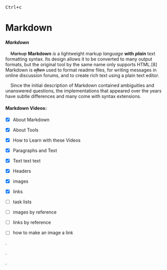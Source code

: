 <kbd><kbd>Ctrl</kbd>+<kbd>c</kbd></kbd>

# Markdown

#### *Markdown*
&nbsp;&nbsp;&nbsp;&nbsp;~~Markup~~ __Markdown__ _is_ a lightweight markup *language* **with** *__plain__* text formatting syntax. Its design allows it to be converted to many output formats, but the original tool by the same name only supports HTML.[8] Markdown is *~~often~~* used to format readme files, for writing messages in online discussion forums, and to create rich text using a plain text editor.

&nbsp;&nbsp;&nbsp;&nbsp;Since the initial description of Markdown contained ambiguities and unanswered questions, the implementations that appeared over the years have subtle differences and many come with syntax extensions.

#### Markdown Videos:  
* [x] About Markdown  
* [x] About Tools  
* [x] How to Learn with these Videos  
* [x] Paragraphs and Text 
* [x] Text text text 
* [x] Headers 
* [x] images
* [x] links
* [ ] task lists
* [ ] images by reference
* [ ] links by reference
* [ ] how to make an image a link 





.

.

.
